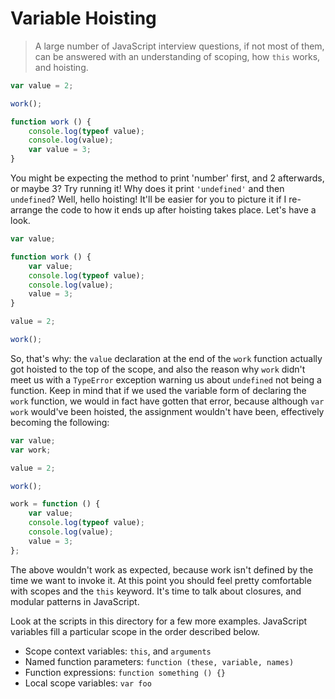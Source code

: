 # Variable Hoisting

> A large number of JavaScript interview questions, if not most of them, can be answered with an understanding of scoping, how `this` works, and hoisting.

```js
var value = 2;

work();

function work () {
    console.log(typeof value);
    console.log(value);
    var value = 3;
}
```

You might be expecting the method to print 'number' first, and 2 afterwards, or maybe 3? Try running it! Why does it print `'undefined'` and then `undefined`? Well, hello hoisting! It'll be easier for you to picture it if I re-arrange the code to how it ends up after hoisting takes place. Let's have a look.

```js
var value;

function work () {
    var value;
    console.log(typeof value);
    console.log(value);
    value = 3;
}

value = 2;

work();
```

So, that's why: the `value` declaration at the end of the `work` function actually got hoisted to the top of the scope, and also the reason why `work` didn't meet us with a `TypeError` exception warning us about `undefined` not being a function. Keep in mind that if we used the variable form of declaring the `work` function, we would in fact have gotten that error, because although `var work` would've been hoisted, the assignment wouldn't have been, effectively becoming the following:

```js
var value;
var work;

value = 2;

work();

work = function () {
    var value;
    console.log(typeof value);
    console.log(value);
    value = 3;
};
```

The above wouldn't work as expected, because work isn't defined by the time we want to invoke it. At this point you should feel pretty comfortable with scopes and the `this` keyword. It's time to talk about closures, and modular patterns in JavaScript.

Look at the scripts in this directory for a few more examples. JavaScript variables fill a particular scope in the order described below.

- Scope context variables: `this`, and `arguments`
- Named function parameters: `function (these, variable, names)`
- Function expressions: `function something () {}`
- Local scope variables: `var foo`
